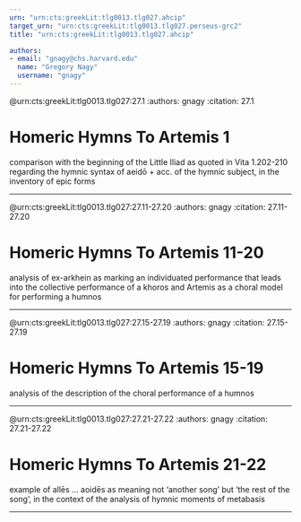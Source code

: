 ```yaml
---
urn: "urn:cts:greekLit:tlg0013.tlg027.ahcip"
target_urn: "urn:cts:greekLit:tlg0013.tlg027.perseus-grc2"
title: "urn:cts:greekLit:tlg0013.tlg027.ahcip"

authors:
- email: "gnagy@chs.harvard.edu"
  name: "Gregory Nagy"
  username: "gnagy"
---
```


@urn:cts:greekLit:tlg0013.tlg027:27.1
:authors: gnagy
:citation: 27.1


# Homeric Hymns To Artemis 1

<p>comparison with the beginning of the Little Iliad as quoted in Vita 1.202-210 regarding the hymnic syntax of aeidō + acc. of the hymnic subject, in the inventory of epic forms</p>

---

@urn:cts:greekLit:tlg0013.tlg027:27.11-27.20
:authors: gnagy
:citation: 27.11-27.20


# Homeric Hymns To Artemis 11-20

<p>analysis of ex-arkhein as marking an individuated performance that leads into the collective performance of a khoros and Artemis as a choral model for performing a humnos</p>

---

@urn:cts:greekLit:tlg0013.tlg027:27.15-27.19
:authors: gnagy
:citation: 27.15-27.19


# Homeric Hymns To Artemis 15-19

<p>analysis of the description of the choral performance of a humnos</p>

---

@urn:cts:greekLit:tlg0013.tlg027:27.21-27.22
:authors: gnagy
:citation: 27.21-27.22


# Homeric Hymns To Artemis 21-22

<p>example of allēs … aoidēs as meaning not ‘another song’ but ‘the rest of the song’, in the context of the analysis of hymnic moments of metabasis</p>

---

